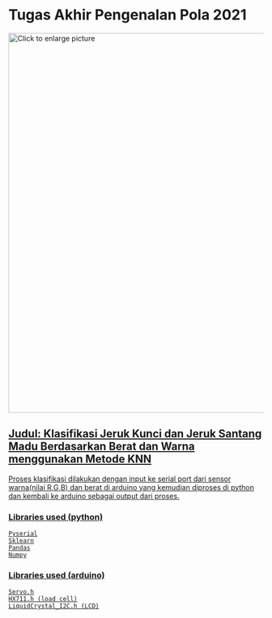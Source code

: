 # Tugas Akhir Pengenalan Pola 2021

<a href="https://drive.google.com/uc?export=view&id=1cgDqq8PABAwJ-Cv_ieGbjttYfF8TQkfo"><img src="https://drive.google.com/uc?export=view&id=1cgDqq8PABAwJ-Cv_ieGbjttYfF8TQkfo" style="width: 750px; max-width: 100%; height: auto" title="Click to enlarge picture" />

<!-- ![Youtube Link](https://drive.google.com/file/d/1cgDqq8PABAwJ-Cv_ieGbjttYfF8TQkfo)

[![IMAGE_ALT](https://drive.google.com/file/d/1cgDqq8PABAwJ-Cv_ieGbjttYfF8TQkfo/view?usp=sharing)](https://www.youtube.com/watch?v=p0su3leJ0DI)
 -->
## Judul: Klasifikasi Jeruk Kunci dan Jeruk Santang Madu Berdasarkan Berat dan Warna menggunakan Metode KNN
Proses klasifikasi dilakukan dengan input ke serial port dari sensor warna(nilai R,G,B) dan berat di arduino yang kemudian diproses di python dan kembali ke arduino sebagai output dari proses.
### Libraries used (python)
```
Pyserial
Sklearn
Pandas
Numpy
``` 
### Libraries used (arduino)
```
Servo.h
HX711.h (load cell)
LiquidCrystal_I2C.h (LCD)
``` 
